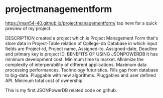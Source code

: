 # projectmanagementform   
https://man54-40.github.io/projectmanagementform/  tap here for a quick preview of my project.



DESCRIPTION
created a project which is Project Management Form that's store data in Project-Table relation of College-db Database in which input fields are Project-id, Project name, Assigned-to, Assigned-date, Deadline and primary key is project ID.
BENEFITS OF USING JSONPOWERDB
It has minimum development cost.
Minimum time to market.
Minimize the complexity of interperability of different applications.
Maximum data processing performances.
Technology futuristics.
Fills gap from database to big-data.
Pluggable with new algorithms.
Pluggables and user defined API.
Minimum total cost of ownership.

This is my first JSONPowerDB related code on github.
